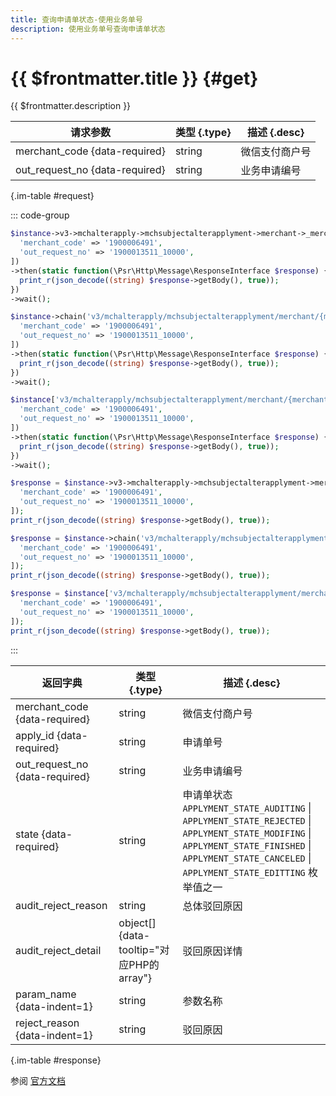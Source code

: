 ```yaml
---
title: 查询申请单状态-使用业务单号
description: 使用业务单号查询申请单状态
---
```


# {{ $frontmatter.title }} {#get}

{{ $frontmatter.description }}

| 请求参数 | 类型 {.type} | 描述 {.desc}
| --- | --- | ---
| merchant_code {data-required} | string | 微信支付商户号
| out_request_no {data-required} | string | 业务申请编号

{.im-table #request}

::: code-group

```php [异步纯链式]
$instance->v3->mchalterapply->mchsubjectalterapplyment->merchant->_merchant_code_->outRequestNo->_out_request_no_->getAsync([
  'merchant_code' => '1900006491',
  'out_request_no' => '1900013511_10000',
])
->then(static function(\Psr\Http\Message\ResponseInterface $response) {
  print_r(json_decode((string) $response->getBody(), true));
})
->wait();
```

```php [异步声明式]
$instance->chain('v3/mchalterapply/mchsubjectalterapplyment/merchant/{merchant_code}/out-request-no/{out_request_no}')->getAsync([
  'merchant_code' => '1900006491',
  'out_request_no' => '1900013511_10000',
])
->then(static function(\Psr\Http\Message\ResponseInterface $response) {
  print_r(json_decode((string) $response->getBody(), true));
})
->wait();
```

```php [异步属性式]
$instance['v3/mchalterapply/mchsubjectalterapplyment/merchant/{merchant_code}/out-request-no/{out_request_no}']->getAsync([
  'merchant_code' => '1900006491',
  'out_request_no' => '1900013511_10000',
])
->then(static function(\Psr\Http\Message\ResponseInterface $response) {
  print_r(json_decode((string) $response->getBody(), true));
})
->wait();
```

```php [同步纯链式]
$response = $instance->v3->mchalterapply->mchsubjectalterapplyment->merchant->_merchant_code_->outRequestNo->_out_request_no_->get([
  'merchant_code' => '1900006491',
  'out_request_no' => '1900013511_10000',
]);
print_r(json_decode((string) $response->getBody(), true));
```

```php [同步声明式]
$response = $instance->chain('v3/mchalterapply/mchsubjectalterapplyment/merchant/{merchant_code}/out-request-no/{out_request_no}')->get([
  'merchant_code' => '1900006491',
  'out_request_no' => '1900013511_10000',
]);
print_r(json_decode((string) $response->getBody(), true));
```

```php [同步属性式]
$response = $instance['v3/mchalterapply/mchsubjectalterapplyment/merchant/{merchant_code}/out-request-no/{out_request_no}']->get([
  'merchant_code' => '1900006491',
  'out_request_no' => '1900013511_10000',
]);
print_r(json_decode((string) $response->getBody(), true));
```

:::

| 返回字典 | 类型 {.type} | 描述 {.desc}
| --- | --- | ---
| merchant_code {data-required} | string | 微信支付商户号
| apply_id {data-required} | string | 申请单号
| out_request_no {data-required} | string | 业务申请编号
| state {data-required} | string | 申请单状态<br/>`APPLYMENT_STATE_AUDITING` \| `APPLYMENT_STATE_REJECTED` \| `APPLYMENT_STATE_MODIFING` \| `APPLYMENT_STATE_FINISHED` \| `APPLYMENT_STATE_CANCELED` \| `APPLYMENT_STATE_EDITTING` 枚举值之一
| audit_reject_reason | string | 总体驳回原因
| audit_reject_detail | object[] {data-tooltip="对应PHP的array"} | 驳回原因详情
| param_name {data-indent=1} | string | 参数名称
| reject_reason {data-indent=1} | string | 驳回原因

{.im-table #response}

参阅 [官方文档](https://pay.weixin.qq.com/doc/v3/partner/4014090667)
